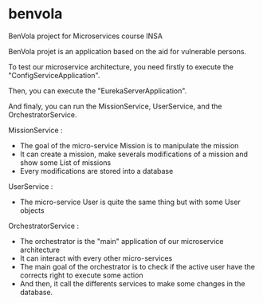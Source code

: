 # benvola
BenVola project for Microservices course INSA

BenVola projet is an application based on the aid for vulnerable persons.

To test our microservice architecture, you need firstly to execute the "ConfigServiceApplication". 

Then, you can execute the "EurekaServerApplication". 

And finaly, you can run the MissionService, UserService, and the OrchestratorService. 

MissionService :
- The goal of the micro-service Mission is to manipulate the mission
- It can create a mission, make severals modifications of a mission and show some List of missions
- Every modifications are stored into a database

UserService : 
- The micro-service User is quite the same thing but with some User objects

OrchestratorService :
- The orchestrator is the "main" application of our microservice architecture
- It can interact with every other micro-services
- The main goal of the orchestrator is to check if the active user have the corrects right to execute some action
- And then, it call the differents services to make some changes in the database.
